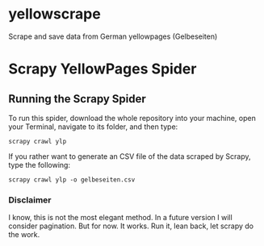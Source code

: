 # yellowscrape
Scrape and save data from German yellowpages (Gelbeseiten)

# Scrapy YellowPages Spider

## Running the Scrapy Spider

To run this spider, download the whole repository into your machine, open your Terminal, navigate to its folder, and then type:

```
scrapy crawl ylp
```
If you rather want to generate an CSV file of the data scraped by Scrapy, type the following:

```
scrapy crawl ylp -o gelbeseiten.csv
```

### Disclaimer

I know, this is not the most elegant method. In a future version I will consider pagination. But for now. It works. Run it, lean back, let scrapy do the work.
